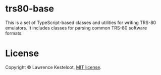 # trs80-base

This is a set of TypeScript-based classes and utilities for writing
TRS-80 emulators. It includes classes for parsing common TRS-80 software
formats.

# License

Copyright &copy; Lawrence Kesteloot, [MIT license](LICENSE).

